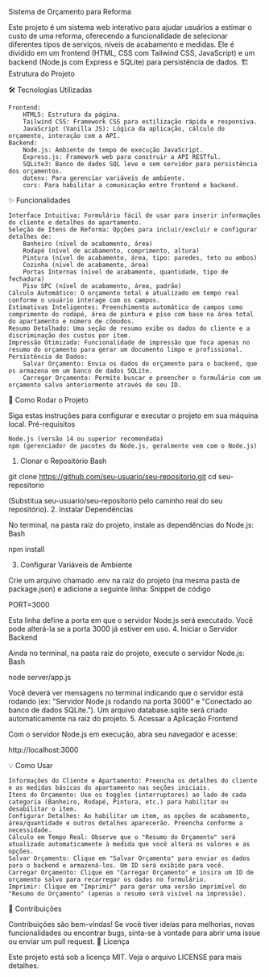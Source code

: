Sistema de Orçamento para Reforma

Este projeto é um sistema web interativo para ajudar usuários a estimar o custo de uma reforma, oferecendo a funcionalidade de selecionar diferentes tipos de serviços, níveis de acabamento e medidas. Ele é dividido em um frontend (HTML, CSS com Tailwind CSS, JavaScript) e um backend (Node.js com Express e SQLite) para persistência de dados.
🏗️ Estrutura do Projeto



🛠️ Tecnologias Utilizadas

    Frontend:
        HTML5: Estrutura da página.
        Tailwind CSS: Framework CSS para estilização rápida e responsiva.
        JavaScript (Vanilla JS): Lógica da aplicação, cálculo do orçamento, interação com a API.
    Backend:
        Node.js: Ambiente de tempo de execução JavaScript.
        Express.js: Framework web para construir a API RESTful.
        SQLite3: Banco de dados SQL leve e sem servidor para persistência dos orçamentos.
        dotenv: Para gerenciar variáveis de ambiente.
        cors: Para habilitar a comunicação entre frontend e backend.

✨ Funcionalidades

    Interface Intuitiva: Formulário fácil de usar para inserir informações do cliente e detalhes do apartamento.
    Seleção de Itens de Reforma: Opções para incluir/excluir e configurar detalhes de:
        Banheiro (nível de acabamento, área)
        Rodapé (nível de acabamento, comprimento, altura)
        Pintura (nível de acabamento, área, tipo: paredes, teto ou ambos)
        Cozinha (nível de acabamento, área)
        Portas Internas (nível de acabamento, quantidade, tipo de fechadura)
        Piso SPC (nível de acabamento, área, padrão)
    Cálculo Automático: O orçamento total é atualizado em tempo real conforme o usuário interage com os campos.
    Estimativas Inteligentes: Preenchimento automático de campos como comprimento do rodapé, área de pintura e piso com base na área total do apartamento e número de cômodos.
    Resumo Detalhado: Uma seção de resumo exibe os dados do cliente e a discriminação dos custos por item.
    Impressão Otimizada: Funcionalidade de impressão que foca apenas no resumo do orçamento para gerar um documento limpo e profissional.
    Persistência de Dados:
        Salvar Orçamento: Envia os dados do orçamento para o backend, que os armazena em um banco de dados SQLite.
        Carregar Orçamento: Permite buscar e preencher o formulário com um orçamento salvo anteriormente através de seu ID.

🚀 Como Rodar o Projeto

Siga estas instruções para configurar e executar o projeto em sua máquina local.
Pré-requisitos

    Node.js (versão 14 ou superior recomendada)
    npm (gerenciador de pacotes do Node.js, geralmente vem com o Node.js)

1. Clonar o Repositório
Bash

git clone https://github.com/seu-usuario/seu-repositorio.git
cd seu-repositorio

(Substitua seu-usuario/seu-repositorio pelo caminho real do seu repositório).
2. Instalar Dependências

No terminal, na pasta raiz do projeto, instale as dependências do Node.js:
Bash

npm install

3. Configurar Variáveis de Ambiente

Crie um arquivo chamado .env na raiz do projeto (na mesma pasta de package.json) e adicione a seguinte linha:
Snippet de código

PORT=3000

Esta linha define a porta em que o servidor Node.js será executado. Você pode alterá-la se a porta 3000 já estiver em uso.
4. Iniciar o Servidor Backend

Ainda no terminal, na pasta raiz do projeto, execute o servidor Node.js:
Bash

node server/app.js

Você deverá ver mensagens no terminal indicando que o servidor está rodando (ex: "Servidor Node.js rodando na porta 3000" e "Conectado ao banco de dados SQLite."). Um arquivo database.sqlite será criado automaticamente na raiz do projeto.
5. Acessar a Aplicação Frontend

Com o servidor Node.js em execução, abra seu navegador e acesse:

http://localhost:3000

💡 Como Usar

    Informações do Cliente e Apartamento: Preencha os detalhes do cliente e as medidas básicas do apartamento nas seções iniciais.
    Itens do Orçamento: Use os toggles (interruptores) ao lado de cada categoria (Banheiro, Rodapé, Pintura, etc.) para habilitar ou desabilitar o item.
    Configurar Detalhes: Ao habilitar um item, as opções de acabamento, área/quantidade e outros detalhes aparecerão. Preencha conforme a necessidade.
    Cálculo em Tempo Real: Observe que o "Resumo do Orçamento" será atualizado automaticamente à medida que você altera os valores e as opções.
    Salvar Orçamento: Clique em "Salvar Orçamento" para enviar os dados para o backend e armazená-los. Um ID será exibido para você.
    Carregar Orçamento: Clique em "Carregar Orçamento" e insira um ID de orçamento salvo para recarregar os dados no formulário.
    Imprimir: Clique em "Imprimir" para gerar uma versão imprimível do "Resumo do Orçamento" (apenas o resumo será visível na impressão).

🤝 Contribuições

Contribuições são bem-vindas! Se você tiver ideias para melhorias, novas funcionalidades ou encontrar bugs, sinta-se à vontade para abrir uma issue ou enviar um pull request.
📄 Licença

Este projeto está sob a licença MIT. Veja o arquivo LICENSE para mais detalhes.
